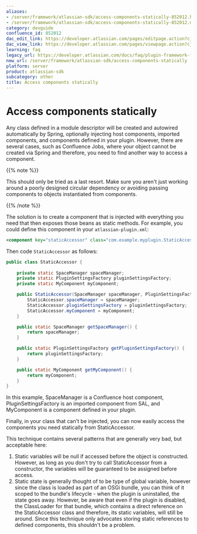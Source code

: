 ```yaml
---
aliases:
- /server/framework/atlassian-sdk/access-components-statically-852012.html
- /server/framework/atlassian-sdk/access-components-statically-852012.md
category: devguide
confluence_id: 852012
dac_edit_link: https://developer.atlassian.com/pages/editpage.action?cjm=wozere&pageId=852012
dac_view_link: https://developer.atlassian.com/pages/viewpage.action?cjm=wozere&pageId=852012
learning: faq
legacy_url: https://developer.atlassian.com/docs/faq/plugin-framework-faq/access-components-statically
new_url: /server/framework/atlassian-sdk/access-components-statically
platform: server
product: atlassian-sdk
subcategory: other
title: Access components statically
---
```

# Access components statically

Any class defined in a module descriptor will be created and autowired automatically by Spring, optionally injecting host components, imported components, and components defined in your plugin. However, there are several cases, such as Confluence Jobs, where your object cannot be created via Spring and therefore, you need to find another way to access a component.

{{% note %}}

This should only be tried as a last resort. Make sure you aren't just working around a poorly designed circular dependency or avoiding passing components to objects instantiated from components.

{{% /note %}}

The solution is to create a component that is injected with everything you need that then exposes those beans as static methods. For example, you could define this component in your `atlassian-plugin.xml`:

``` xml
<component key="staticAccessor" class="com.example.myplugin.StaticAccessor />
```

Then code `StaticAccessor` as follows:

``` java
public class StaticAccessor {
 
    private static SpaceManager spaceManager;
    private static PluginSettingsFactory pluginSettingsFactory;
    private static MyComponent myComponent;

    public StaticAccessor(SpaceManager spaceManager, PluginSettingsFactory pluginSettingsFactory, MyComponent myComponent) {
        StaticAccessor.spaceManager = spaceManager;
        StaticAccessor.pluginSettingsFactory = pluginSettingsFactory;
        StaticAccessor.myComponent = myComponent;
    }

    public static SpaceManager getSpaceManager() {
        return spaceManager;
    }

    public static PluginSettingsFactory getPluginSettingsFactory() {
        return pluginSettingsFactory;
    }

    public static MyComponent getMyComponent() {
        return myComponent;
    }
}
```

In this example, SpaceManager is a Confluence host component, PluginSettingsFactory is an imported component from SAL, and MyComponent is a component defined in your plugin.

Finally, in your class that can't be injected, you can now easily access the components you need statically from StaticAccessor.

This technique contains several patterns that are generally very bad, but acceptable here:

1.  Static variables will be null if accessed before the object is constructed. However, as long as you don't try to call StaticAccessor from a constructor, the variables will be guaranteed to be assigned before access.
2.  Static state is generally thought of to be type of global variable, however since the class is loaded as part of an OSGi bundle, you can think of it scoped to the bundle's lifecycle - when the plugin is uninstalled, the state goes away. However, be aware that even if the plugin is disabled, the ClassLoader for that bundle, which contains a direct reference on the StaticAccessor class and therefore, its static variables, will still be around. Since this technique only advocates storing static references to defined components, this shouldn't be a problem.









































